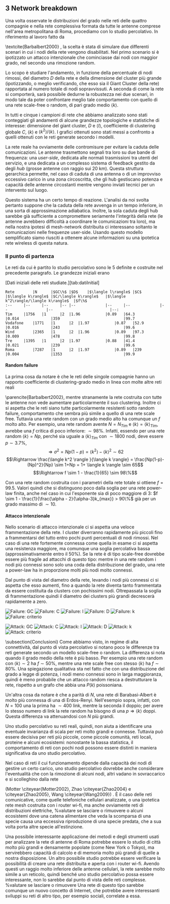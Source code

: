## 3 Network breakdown
<!-- ###### (formerly "Analisi percolativa" ma questo è un titolo noioso, meglio una roba più deep impact ogliea)  -->

Una volta osservate le distribuzioni del grado nelle reti delle quattro compagnie e nella rete complessiva formata da tutte le antenne comprese nell'area metropolitana di Roma, procediamo con lo studio percolativo. In riferimento al lavoro fatto da 
<!-- TODO biblioref da sistemrare -->
\textcite{Barbalbert2000}
, la scelta è stata di simulare due differenti scenari in cui i nodi della rete vengono disabilitati. Nel primo scenario si è ipotizzato un attacco intenzionale che cominciasse dai nodi con maggior grado, nel secondo una rimozione random. 

Lo scopo è studiare l'andamento, in funzione della percentuale di nodi rimossi, del diametro $D$ della rete e della dimensione del cluster più grande (ipotizzando, o meglio verificando, che esso sia il Giant Cluster della rete) rapportata al numero totale di nodi sopravvissuti. A seconda di come la rete si comporterà, sarà possibile dedurne la robustezza nei due scenari, in modo tale da poter confrontare meglio tale comportamento con quello di una rete scale-free o random, di pari grado medio $\langle k \rangle$.

In tutti e cinque i campioni di rete che abbiamo analizzato sono stati conteggiati gli andamenti di alcune grandezze topologiche e statistiche di interesse: dimensione del giant cluster, $D$ e $\langle l \rangle$, coefficiente di clustering globale $C$, $\langle k \rangle$ e $\langle k^2 \rangle/\langle k \rangle$. I grafici ottenuti sono stati messi a confronto a quelli ottenuti con le reti generate secondo i modelli.

<!-- TODO **DA DECIDERE SE TAGLIARE O SINTETIZZARE**  -->
La rete reale ha ovviamente delle contromisure per evitare la caduta delle comunicazioni. Le antenne trasmettono segnali tra loro su due bande di frequenza: una *user-side*, dedicata alle normali trasmissioni tra utenti del servizio, e una dedicata a un complesso sistema di feedback gestito da degli *hub* (grosse antenne con raggio sui 20 km). Questa struttura gerarchica permette, nel caso di caduta di una antenna o di un improvviso eccessivo carico in una zona circoscritta, che gli hub gestiscano potenza e capacità delle antenne circostanti mentre vengono inviati tecnici per un intervento sul luogo.

Questo sistema ha un certo tempo di reazione. L'analisi da noi svolta pertanto suppone che la caduta della rete avvenga in un tempo inferiore, in una sorta di approssimazione adiabatica. Inoltre, la sola caduta degli hub sarebbe già sufficiente a compromettere seriamente l'integrità della rete (le antenne avrebbero difficoltà a coordinare le comunicazioni tra loro), ma nella nostra ipotesi di mesh-network distribuita ci interessano soltanto le comunicazioni nelle frequenze user-side. Usando questo modello semplificato siamo riusciti a ottenere alcune informazioni su una ipotetica rete wireless di questa natura.

### Il punto di partenza
Le reti da cui è partito lo studio percolativo sono le 5 definite e costruite nel precedente paragrafo. Le grandezze iniziali erano


[Dati iniziali delle reti studiate.][tab:datiInitial]

	Rete		|N		|$GC\%$	|$D$	|$\langle l\rangle$	|$C$		|$\langle k\rangle$	|$C/\langle k\rangle$	|$\langle k^2\rangle/\langle k\rangle$	|$f\%$
	:--		|--		|--		|--	|--				|--		|--				|--					|--							|--:  
	Tim		|1756	|1		|2	|1.96			|0.89	|64.3			|0.014				|359							|99.7
	Vodafone	|1771	|1		|2	|1.97			|0.87	|52.9			|0.016				|243							|99.6
	Wind		|2365	|1		|2	|1.96			|0.89	|97.3			|0.009				|478							|99.8
	Tre		|1395	|1		|2	|1.97			|0.88	|41.4			|0.021				|239							|99.6
	Roma		|7287	|1		|2	|1.97			|0.89	|239			|0.004				|1353							|99.9

#### Random failure
La prima cosa da notare è che le reti delle singole compagnie hanno un rapporto coefficiente di clustering-grado medio in linea con molte altre reti reali 
<!-- TODO biblioref da sistemare -->
\parencite{Barbalbert2002}, 
mentre stranamente la rete costruita con tutte le antenne non vede aumentare particolarmente il suo clustering. Inoltre ci si aspetta che le reti siano tutte particolarmente resistenti sotto random failure, comportamento che sembra più simile a quello di una rete scale free. Tuttavia una rete random con un grado medio alto ha comunque un $f$ molto alto. Per esempio, una rete random avente $N = N_{Tim}$ e $\langle k \rangle = \langle k \rangle_{Tim}$, avrebbe una $f$ critica di poco inferiore: $\sim 98\%$. Infatti, essendo per una rete random $\langle k \rangle = Np$, perché sia uguale a $\langle k \rangle_{Tim}$ con $\sim 1800$ nodi, deve essere $p \sim 3.7\%$, 
$$\Rightarrow \sigma^2 = Np(1-p) = \langle k^2 \rangle - \langle k \rangle^2 \sim 62$$
$$\Rightarrow \frac{\langle k^2 \rangle }{\langle k \rangle} = \frac{Np(1-p)-(Np)^2}{Np} \sim 1+Np = 1+ \langle k \rangle \sim 65$$
$$\Rightarrow f \sim 1 - \frac{1}{65} \sim 98\%$$

Con una rete random costruita con i parametri della rete totale si ottiene $f = 99.5$. Valori quindi che si distinguono poco dalla soglia per una rete power-law finita, anche nel caso in cui l'esponente sia di poco maggiore di 3: $f \sim 1 - \frac{1}{\frac{\alpha - 2}{\alpha-3}k_{max}} > 90\%$ già per un grado massimo di $\sim10$.


#### Attacco intenzionale
Nello scenario di attacco intenzionale ci si aspetta una veloce frammentazione della rete. I cluster diverranno rapidamente più piccoli fino a frammentarsi del tutto entro pochi punti percentuali di nodi rimossi. Nel caso di una rete fortemente connessa come quella in esame ci si aspetta una resistenza maggiore, ma comunque una soglia percolativa bassa (approssimativamente entro il $50\%$). Se la rete è di tipo scale-free dovrebbe essere più fragile ad attacchi di questo tipo: mentre in una rete random i nodi più connessi sono solo una coda della distribuzione del grado, una rete a power-law ha in proporzione molti più nodi molto connessi.

Dal punto di vista del diametro della rete, levando i nodi più connessi ci si aspetta che esso aumenti, fino a quando la rete diventa tanto frammentata da essere costituita da clusters con pochissimi nodi. Oltrepassata la soglia di frammentazione quindi il diametro dei clusters più grandi decrescerà rapidamente a zero.

<!-- TODO DA METTER CAPTION GENERALE {Risultati per rimozione random} -->
![Failure: GC](fig:failGC)
![Failure: C](fig:failC)
![Failure: l](fig:faill)
![Failure: D](fig:failD)
![Failure: k](fig:failk)
![Failure: criterio](fig:failc)

<!-- TODO DA METTER CAPTION GENERALE {Risultati per rimozione con massima efficienza} -->
![Attack: GC](fig:atakGC)
![Attack: C](fig:atakC)
![Attack: l](fig:atakl)
![Attack: D](fig:atakD)
![Attack: k](fig:atakk)
![Attack: criterio](fig:atakc)


\subsection{Conclusioni}
Come abbiamo visto, in regime di alta connettività, dal punto di vista percolativo si notano poco le differenze tra reti generate secondo un modello scale-free o random. La differenza si nota quando il grado medio della rete è più basso. Per esempio una rete random con $\langle k \rangle \sim 2$ ha $f\sim 50\%$, mentre una rete scale free con stesso $\langle k \rangle$ ha $f\sim 80\%$. Una spiegazione qualitativa sta nel fatto che con una distribuzione del grado a legge di potenza, i nodi meno connessi sono in larga maggioranza, quindi è meno probabile che un attacco random riesca a destrutturare la rete, rispetto a un grafo che abbia una $P(k)$ poissoniana. 

Un'altra cosa da notare è che a parità di $N$, una rete di Barabasi-Albert è molto più connessa di una di Erdos-Renyi. Nell'esempio sopra, infatti, con $N=100$ una la prima ha $\sim400$ link, mentre la seconda il doppio; per avere lo stesso numero di link la rete random ha bisogno di una $p \Rightarrow \langle k \rangle$ doppi. Questa differenza va attenuandosi con $N$ più grandi.

Uno studio percolativo su reti reali, quindi, non aiuta a identificare una eventuale invarianza di scala per reti molto grandi e connesse. Tuttavia può essere decisiva per reti più piccole, come piccole comunità, reti locali, proteine e alcuni ecosistemi: nonostante la bassa statistica, il comportamento di reti con pochi nodi possono essere distinti in maniera significativa da uno studio percolativo.

Nel caso di reti il cui funzionamento dipende dalla capacità dei nodi di gestire un certo carico, uno studio percolativo dovrebbe anche considerare l'eventualità che con la rimozione di alcuni nodi, altri vadano in sovraccarico e si scolleghino dalla rete 
<!-- TODO vari biblioref da sistemare -->
(Motter \citeyear{Motter2002}, Zhao \citeyear{Zhao2004} e \citeyear{Zhao2005}, Wang \citeyear{Wang2009})
. È il caso delle reti comunicative, come quelle telefoniche cellulari analizzate, o una ipotetica rete mesh costruita con i router wi-fi, ma anche ovviamente reti di distribuzioni elettriche, 
%valutare se lasciare o rimuovere
o alcuni ecosistemi dove una catena alimentare che veda la scomparsa di una specie causa una eccessiva riproduzione di una specie predata, che a sua volta porta altre specie all'estinzione.

Una possibile interessante applicazione dei metodi e degli strumenti usati per analizzare la rete di antenne di Roma potrebbe essere lo studio di città molto più grandi e densamente popolate (come New York o Tokyo), ma servirebbero capacità di calcolo e di memoria molto più grandi di quelle a nostra disposizione. Un altro possibile studio potrebbe essere verificare la possibilità di creare una rete distribuita e aperta con i router wi-fi. Avendo questi un raggio molto inferiore delle antenne cellulari, la rete sarebbe molto simile a un reticolo, quindi benché uno studio percolativo possa essere interessante, non lo sarebbe dal punto di vista delle reti complesse. 
%valutare se lasciare o rimuovere
Una rete di questo tipo sarebbe comunque un nuovo concetto di Internet, che potrebbe avere interessanti sviluppi su reti di altro tipo, per esempio sociali, correlate a essa.



[fig:failGC]: ./Immagini/Attack/gToolFailureGC_Final "Failure: GC](fig:f"
[fig:failC]: ./Immagini/Attack/gToolFailureC_Final "Failure: $C$"
[fig:faill]: ./Immagini/Attack/gToolFailurel_Final "Failure: $\langle l \rangle$"
[fig:failD]: ./Immagini/Attack/gToolFailureD_Final "Failure: $D$"
[fig:failk]: ./Immagini/Attack/gToolFailurek_Final "Failure: $\langle k \rangle$"
[fig:failc]: ./Immagini/Attack/gToolFailurec_Final "Failure: $\langle k^2 \rangle/ \langle k \rangle$"

[fig:atakGC]: ./Immagini/Attack/gToolAttackGC_Final "Attack: GC](fig:f"
[fig:atakC]: ./Immagini/Attack/gToolAttackC_Final "Attack: $C$"
[fig:atakl]: ./Immagini/Attack/gToolAttackl_Final "Attack: $\langle l \rangle$"
[fig:atakD]: ./Immagini/Attack/gToolAttackD_Final "Attack: $D$"
[fig:atakk]: ./Immagini/Attack/gToolAttackk_Final "Attack: $\langle k \rangle$"
[fig:atakc]: ./Immagini/Attack/gToolAttackc_Final "Attack: $\langle k^2 \rangle/ \langle k \rangle$"
